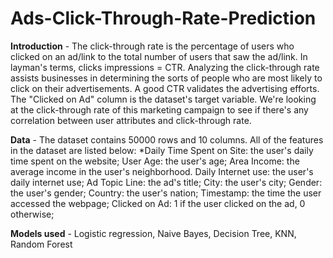 # Ads-Click-Through-Rate-Prediction

**Introduction** - The click-through rate is the percentage of users who clicked on an ad/link to the total number of users that saw the ad/link. In layman's terms, clicks impressions = CTR. Analyzing the click-through rate assists businesses in determining the sorts of people who are most likely to click on their advertisements. A good CTR validates the advertising efforts. The "Clicked on Ad" column is the dataset's target variable. We're looking at the click-through rate of this marketing campaign to see if there's any correlation between user attributes and click-through rate.

**Data** - The dataset contains 50000 rows and 10 columns. All of the features in the dataset are listed below:
                    *Daily Time Spent on Site: the user's daily time spent on the website;
                    User Age: the user's age;
                    Area Income: the average income in the user's neighborhood.
                    Daily Internet use: the user's daily internet use;
                    Ad Topic Line: the ad's title;
                    City: the user's city;
                    Gender: the user's gender; 
                    Country: the user's nation;
                    Timestamp: the time the user accessed the webpage;
                    Clicked on Ad: 1 if the user clicked on the ad, 0 otherwise;

**Models used** - Logistic regression, Naive Bayes, Decision Tree, KNN, Random Forest





